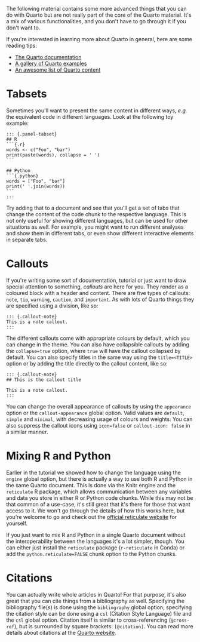 The following material contains some more advanced things that you can do with
Quarto but are not really part of the core of the Quarto material. It's a mix of
various functionalities, and you don't have to go through it if you don't want
to.

If you're interested in learning more about Quarto in general, here are some
reading tips:

- [The Quarto documentation](https://quarto.org/docs/guide/)
- [A gallery of Quarto examples](https://quarto.org/docs/gallery/)
- [An awesome list of Quarto content](https://github.com/mcanouil/awesome-quarto)

# Tabsets

Sometimes you'll want to present the same content in different ways, _e.g._ the
equivalent code in different languages. Look at the following toy example:

````
::: {.panel-tabset}
## R
```{.r}
words <- c("Foo", "bar")
print(paste(words), collapse = ' ')
```

## Python
```{.python}
words = ["Foo", "bar"]
print(' '.join(words))
```
:::
````

Try adding that to a document and see that you'll get a set of tabs that change
the content of the code chunk to the respective language. This is not only
useful for showing different languages, but can be used for other situations as
well. For example, you might want to run different analyses and show them in
different tabs, or even show different interactive elements in separate tabs.

# Callouts

If you're writing some sort of documentation, tutorial or just want to draw
special attention to something, _callouts_ are here for you. They render as a
coloured block with a header and content. There are five types of callouts:
`note`, `tip`, `warning`, `caution`, and `important`. As with lots of Quarto
things they are specified using a division, like so:

```
::: {.callout-note}
This is a note callout.
:::
```

The different callouts come with appropriate colours by default, which you can
change in the theme. You can also have collapsible callouts by adding the
`collapse=true` option, where `true` will have the callout collapsed by default.
You can also specify titles in the same way using the `title=<TITLE>` option or
by adding the title directly to the callout content, like so:

```
::: {.callout-note}
## This is the callout title

This is a note callout.
:::
```

You can change the overall appearance of callouts by using the `appearance`
option or the `callout-appearance` global option. Valid values are `default`,
`simple` and `minimal`, with decreasing usage of colours and weights. You can
also suppress the callout icons using `icon=false` or `callout-icon: false` in a
similar manner.

# Mixing R and Python

Earlier in the tutorial we showed how to change the language using the `engine`
global option, but there is actually a way to use both R and Python in the same
Quarto document. This is done via the Knitr engine and the `reticulate` R
package, which allows communication between any variables and data you store in
either R or Python code chunks. While this may not be that common of a use-case,
it's still great that it's there for those that want access to it. We won't go
through the details of how this works here, but you're welcome to go and check
out the [official reticulate website](https://rstudio.github.io/reticulate/) for
yourself.

If you just want to mix R and Python in a single Quarto document without the
interoperability between the languages it's a lot simpler, though. You can
either just install the `reticulate` package (`r-reticulate` in Conda) or
add the `python.reticulate=FALSE` chunk option to the Python chunks.

# Citations

You can actually write whole articles in Quarto! For that purpose, it's also
great that you can cite things from a bibliography as well. Specifying the
bibliography file(s) is done using the `bibliography` global option; specifying
the citation style can be done using a `csl` (Citation Style Language) file and
the `csl` global option. Citation itself is similar to cross-referencing
(`@cross-ref`), but is surrounded by square brackets: `[@citation]`. You can
read more details about citations at the [Quarto
website](https://quarto.org/docs/authoring/footnotes-and-citations.html).
